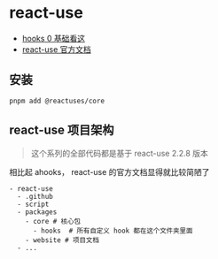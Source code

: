 <!--
 * @Author: HfWang
 * @Date: 2023-05-29 19:35:47
 * @LastEditors: wanghaofeng
 * @LastEditTime: 2023-06-13 10:23:21
 * @FilePath: \code\whf-hooks-analysis\hooks\react-use\index.md
-->

# react-use

- [hooks 0 基础看这](../react-hooks)
- [react-use 官方文档](https://www.reactuse.com/)

## 安装

```shell
pnpm add @reactuses/core
```

## react-use 项目架构

> 这个系列的全部代码都是基于 react-use 2.2.8 版本

相比起 ahooks， react-use 的官方文档显得就比较简陋了

```shell
- react-use
  - .github
  - script
  - packages
    - core # 核心包
      - hooks  # 所有自定义 hook 都在这个文件夹里面
    - website # 项目文档
  - ...
```
